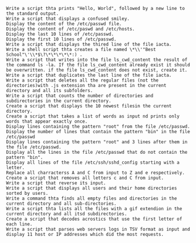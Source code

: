 	Write a script thta prints "Hello, World", followed by a new line to the standard output.
	Write a script that displays a confused smiley.
	Display the content of the /etc/passwd file.
	Display the content of /etc/paswd and /etc/hosts.
	Display the last 10 lines of /etc/passwd.
	Display the first 10 lines of /etc/passwd.
	Write a script that displays the thired line of the file iacta.
	Write a shell script thta creates a file named \*\\'"Best School"\'\\*$\?\*\*\*\*\*:) .
	Write a script that writes into the file ls_cwd_content the result of the command ls -la. If the file ls_cwd_content already exist it should be overwritten. if the file ls_cwd_content does not exist, create it.
	Write a script that duplicates the last line of the file iacta.
	Write a script that deletes all the regular files (not the directories)with .js extension tha are present in the current directory and all its subfolders.
	Write a script that counts the number of directories and subdirectories in the current directory.
	Create a script that displays the 10 newest filesin the current directory.
	Create a script that takes a list of words as input nd prints only words that appear exactly once.
	Display lines containing the pattern "root" from the file /etc/passwd.
	Display the number of lines that contain the pattern "bin" in the file /etc/passwd
	Display lines containing the pattern "root" and 3 lines after them in the file /etc/passwd.
	Display all the lines in the file /etc/passwd that do not contain the pattern "bin".
	Display all lines of the file /etc/ssh/sshd_config starting with a letter.
	Replace all charracterss A and C from input to Z and e respectively.
	Create a script that removes all letters c and C from input.
	Write a script that reverse its input.
	Write a script that displays all users and their home directories sorted by users.
	Write a command thta finds all empty files and directories in the current directory and all sub-directories.
	Write a script thta lists all the files with a gif extendion in the current directory and all itsd subdirectories.
	Create a script that decodes acrostics that use the first letter of each line.
	Write a script that parses web servers logs in TSV format as input and display 11 host or IP addresses which did the most requests.
